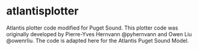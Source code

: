 # atlantisplotter
Atlantis plotter code modified for Puget Sound. This plotter code was originally developed by Pierre-Yves Hernvann @pyhernvann and Owen Liu @owenrliu. The code is adapted here for the Atlantis Puget Sound Model. 
